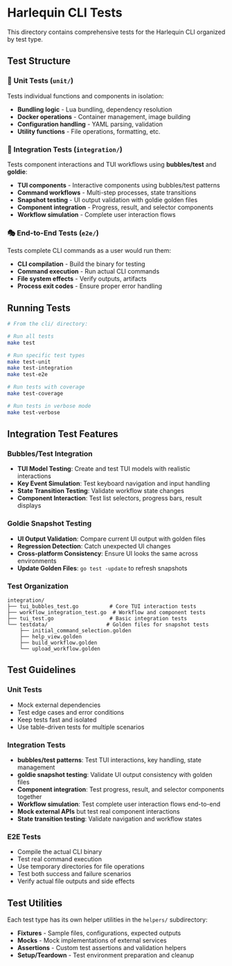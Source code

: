 # Harlequin CLI Tests

This directory contains comprehensive tests for the Harlequin CLI organized by test type.

## Test Structure

### 🔬 Unit Tests (`unit/`)

Tests individual functions and components in isolation:

- **Bundling logic** - Lua bundling, dependency resolution
- **Docker operations** - Container management, image building
- **Configuration handling** - YAML parsing, validation
- **Utility functions** - File operations, formatting, etc.

### 🔗 Integration Tests (`integration/`)

Tests component interactions and TUI workflows using **bubbles/test** and **goldie**:

- **TUI components** - Interactive components using bubbles/test patterns
- **Command workflows** - Multi-step processes, state transitions
- **Snapshot testing** - UI output validation with goldie golden files
- **Component integration** - Progress, result, and selector components
- **Workflow simulation** - Complete user interaction flows

### 🎭 End-to-End Tests (`e2e/`)

Tests complete CLI commands as a user would run them:

- **CLI compilation** - Build the binary for testing
- **Command execution** - Run actual CLI commands
- **File system effects** - Verify outputs, artifacts
- **Process exit codes** - Ensure proper error handling

## Running Tests

```bash
# From the cli/ directory:

# Run all tests
make test

# Run specific test types
make test-unit
make test-integration
make test-e2e

# Run tests with coverage
make test-coverage

# Run tests in verbose mode
make test-verbose
```

## Integration Test Features

### Bubbles/Test Integration

- **TUI Model Testing**: Create and test TUI models with realistic interactions
- **Key Event Simulation**: Test keyboard navigation and input handling
- **State Transition Testing**: Validate workflow state changes
- **Component Interaction**: Test list selectors, progress bars, result displays

### Goldie Snapshot Testing

- **UI Output Validation**: Compare current UI output with golden files
- **Regression Detection**: Catch unexpected UI changes
- **Cross-platform Consistency**: Ensure UI looks the same across environments
- **Update Golden Files**: `go test -update` to refresh snapshots

### Test Organization

```
integration/
├── tui_bubbles_test.go          # Core TUI interaction tests
├── workflow_integration_test.go  # Workflow and component tests
├── tui_test.go                  # Basic integration tests
└── testdata/                   # Golden files for snapshot tests
    ├── initial_command_selection.golden
    ├── help_view.golden
    ├── build_workflow.golden
    └── upload_workflow.golden
```

## Test Guidelines

### Unit Tests

- Mock external dependencies
- Test edge cases and error conditions
- Keep tests fast and isolated
- Use table-driven tests for multiple scenarios

### Integration Tests

- **bubbles/test patterns**: Test TUI interactions, key handling, state management
- **goldie snapshot testing**: Validate UI output consistency with golden files
- **Component integration**: Test progress, result, and selector components together
- **Workflow simulation**: Test complete user interaction flows end-to-end
- **Mock external APIs** but test real component interactions
- **State transition testing**: Validate navigation and workflow states

### E2E Tests

- Compile the actual CLI binary
- Test real command execution
- Use temporary directories for file operations
- Test both success and failure scenarios
- Verify actual file outputs and side effects

## Test Utilities

Each test type has its own helper utilities in the `helpers/` subdirectory:

- **Fixtures** - Sample files, configurations, expected outputs
- **Mocks** - Mock implementations of external services
- **Assertions** - Custom test assertions and validation helpers
- **Setup/Teardown** - Test environment preparation and cleanup
